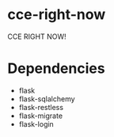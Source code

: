 # cce-right-now
CCE RIGHT NOW!

# Dependencies
* flask
* flask-sqlalchemy
* flask-restless
* flask-migrate
* flask-login
